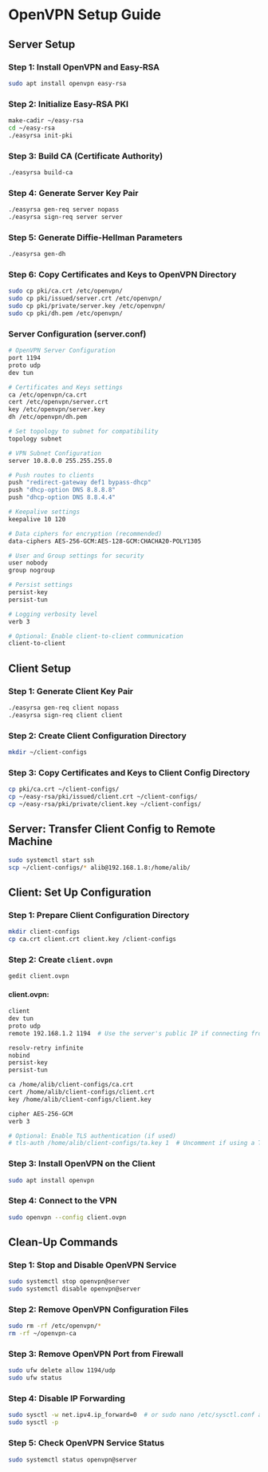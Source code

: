 
# OpenVPN Setup Guide
## Server Setup

### Step 1: Install OpenVPN and Easy-RSA

```bash
sudo apt install openvpn easy-rsa
```

### Step 2: Initialize Easy-RSA PKI

```bash
make-cadir ~/easy-rsa
cd ~/easy-rsa
./easyrsa init-pki
```

### Step 3: Build CA (Certificate Authority)

```bash
./easyrsa build-ca
```

### Step 4: Generate Server Key Pair

```bash
./easyrsa gen-req server nopass  
./easyrsa sign-req server server
```

### Step 5: Generate Diffie-Hellman Parameters

```bash
./easyrsa gen-dh
```

### Step 6: Copy Certificates and Keys to OpenVPN Directory

```bash
sudo cp pki/ca.crt /etc/openvpn/
sudo cp pki/issued/server.crt /etc/openvpn/
sudo cp pki/private/server.key /etc/openvpn/
sudo cp pki/dh.pem /etc/openvpn/
```

### Server Configuration (server.conf)

```bash
# OpenVPN Server Configuration
port 1194
proto udp
dev tun

# Certificates and Keys settings 
ca /etc/openvpn/ca.crt 
cert /etc/openvpn/server.crt 
key /etc/openvpn/server.key 
dh /etc/openvpn/dh.pem 

# Set topology to subnet for compatibility
topology subnet

# VPN Subnet Configuration 
server 10.8.0.0 255.255.255.0 

# Push routes to clients 
push "redirect-gateway def1 bypass-dhcp" 
push "dhcp-option DNS 8.8.8.8" 
push "dhcp-option DNS 8.8.4.4" 

# Keepalive settings 
keepalive 10 120 

# Data ciphers for encryption (recommended)
data-ciphers AES-256-GCM:AES-128-GCM:CHACHA20-POLY1305

# User and Group settings for security 
user nobody 
group nogroup 

# Persist settings 
persist-key 
persist-tun 

# Logging verbosity level 
verb 3 

# Optional: Enable client-to-client communication
client-to-client
```

## Client Setup

### Step 1: Generate Client Key Pair

```bash
./easyrsa gen-req client nopass
./easyrsa sign-req client client
```

### Step 2: Create Client Configuration Directory

```bash
mkdir ~/client-configs
```

### Step 3: Copy Certificates and Keys to Client Config Directory

```bash
cp pki/ca.crt ~/client-configs/
cp ~/easy-rsa/pki/issued/client.crt ~/client-configs/  
cp ~/easy-rsa/pki/private/client.key ~/client-configs/
```

## Server: Transfer Client Config to Remote Machine

```bash
sudo systemctl start ssh
scp ~/client-configs/* alib@192.168.1.8:/home/alib/
```

## Client: Set Up Configuration

### Step 1: Prepare Client Configuration Directory

```bash
mkdir client-configs
cp ca.crt client.crt client.key /client-configs
```

### Step 2: Create `client.ovpn`

```bash
gedit client.ovpn
```

#### client.ovpn:

```bash
client
dev tun
proto udp
remote 192.168.1.2 1194  # Use the server's public IP if connecting from outside

resolv-retry infinite
nobind
persist-key
persist-tun

ca /home/alib/client-configs/ca.crt
cert /home/alib/client-configs/client.crt
key /home/alib/client-configs/client.key

cipher AES-256-GCM
verb 3

# Optional: Enable TLS authentication (if used)
# tls-auth /home/alib/client-configs/ta.key 1  # Uncomment if using a TLS key
```

### Step 3: Install OpenVPN on the Client

```bash
sudo apt install openvpn
```

### Step 4: Connect to the VPN

```bash
sudo openvpn --config client.ovpn
```

## Clean-Up Commands

### Step 1: Stop and Disable OpenVPN Service

```bash
sudo systemctl stop openvpn@server
sudo systemctl disable openvpn@server
```

### Step 2: Remove OpenVPN Configuration Files

```bash
sudo rm -rf /etc/openvpn/*
rm -rf ~/openvpn-ca
```

### Step 3: Remove OpenVPN Port from Firewall

```bash
sudo ufw delete allow 1194/udp
sudo ufw status
```

### Step 4: Disable IP Forwarding

```bash
sudo sysctl -w net.ipv4.ip_forward=0  # or sudo nano /etc/sysctl.conf and comment the line
sudo sysctl -p
```

### Step 5: Check OpenVPN Service Status

```bash
sudo systemctl status openvpn@server
```
